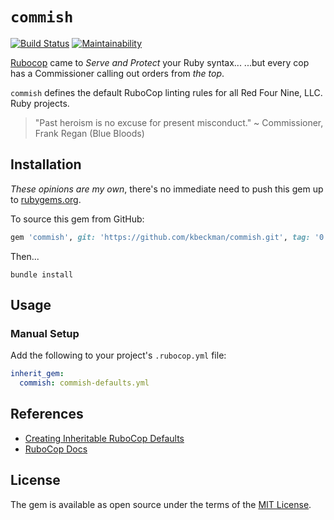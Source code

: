 # `commish`

[![Build Status](https://travis-ci.com/kbeckman/commish.svg?branch=master)](https://travis-ci.com/kbeckman/commish)
[![Maintainability](https://api.codeclimate.com/v1/badges/7102e7b6ac1bc759adcc/maintainability)](https://codeclimate.com/github/kbeckman/commish/maintainability)

[Rubocop](https://github.com/rubocop-hq/rubocop) came to _Serve and Protect_ your Ruby syntax... 
...but every cop has a Commissioner calling out orders from _the top_.

`commish` defines the default RuboCop linting rules for all Red Four Nine, LLC. Ruby projects.

> "Past heroism is no excuse for present misconduct." ~ Commissioner, Frank Regan (Blue Bloods)


## Installation

_These opinions are my own_, there's no immediate need to push this gem up to [rubygems.org](https://rubygems.org/). 

To source this gem from GitHub:

```ruby
gem 'commish', git: 'https://github.com/kbeckman/commish.git', tag: '0.1.1'
```

Then...

```shell
bundle install
```


## Usage

### Manual Setup

Add the following to your project's `.rubocop.yml` file:

```yaml
inherit_gem:
  commish: commish-defaults.yml
```


## References

* [Creating Inheritable RuboCop Defaults](https://github.com/rubocop-hq/rubocop/blob/master/manual/configuration.md#inheriting-configuration-from-a-dependency-gem)
* [RuboCop Docs](https://rubocop.readthedocs.io/)


## License

The gem is available as open source under the terms of the [MIT License](https://opensource.org/licenses/MIT).

